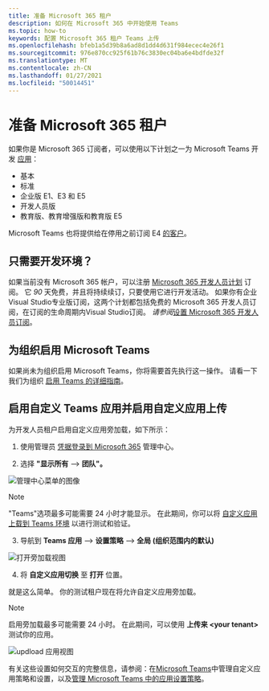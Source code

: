 ```yaml
---
title: 准备 Microsoft 365 租户
description: 如何在 Microsoft 365 中开始使用 Teams
ms.topic: how-to
keywords: 配置 Microsoft 365 租户 Teams 上传
ms.openlocfilehash: bfeb1a5d39b8a6ad8d1dd4d631f984ecec4e26f1
ms.sourcegitcommit: 976e870cc925f61b76c3830ec04ba6e4bdfde32f
ms.translationtype: MT
ms.contentlocale: zh-CN
ms.lasthandoff: 01/27/2021
ms.locfileid: "50014451"
---
```

# <a name="prepare-your-microsoft-365-tenant"></a>准备 Microsoft 365 租户

如果你是 Microsoft 365 订阅者，可以使用以下计划之一为 Microsoft Teams 开发 [应用](https://products.office.com/business/compare-more-office-365-for-business-plans)：

* 基本
* 标准
* 企业版 E1、E3 和 E5
* 开发人员版
* 教育版、教育增强版和教育版 E5

Microsoft Teams 也将提供给在停用之前订阅 E4 [的客户](https://support.office.com//article/important-information-for-office-365-enterprise-e4-customers-f9572348-43a2-43fa-a3d8-3b6c9c042147)。

## <a name="just-need-a-development-environment"></a>只需要开发环境？

如果当前没有 Microsoft 365 帐户，可以注册 [Microsoft 365 开发人员计划](https://developer.microsoft.com/microsoft-365/dev-program) 订阅。 它 *90* 天免费，并且将持续续订，只要使用它进行开发活动。 如果你有企业Visual Studio专业版订阅，这两个计划都包括免费的 Microsoft 365 开发人员[](https://aka.ms/MyVisualStudioBenefits)订阅，在订阅的生命周期内Visual Studio订阅。 *请参阅*[设置 Microsoft 365 开发人员订阅](https://docs.microsoft.com/office/developer-program/office-365-developer-program-get-started)。

## <a name="enable-microsoft-teams-for-your-organization"></a>为组织启用 Microsoft Teams 

如果尚未为组织启用 Microsoft Teams，你将需要首先执行这一操作。 请看一下我们为组织 [启用 Teams 的详细指南](/microsoftteams/enable-features-office-365)。

## <a name="enable-custom-teams-apps-and-turn-on-custom-app-uploading"></a>启用自定义 Teams 应用并启用自定义应用上传

为开发人员租户启用自定义应用旁加载，如下所示：

1. 使用管理员 [凭据登录到 Microsoft 365](https://admin.microsoft.com/Adminportal/Home?source=applauncher#/homepage#/) 管理中心。 

2. 选择 **"显示所有**  -->  **团队"。** 

![管理中心菜单的图像](~/assets/images/prepare-test-tenant/admin-center.png)

> [!Note] 
> "Teams"选项最多可能需要 24 小时才能显示。 在此期间，你可以将 [自定义应用上载到 Teams 环境](/microsoftteams/upload-custom-apps#validate) 以进行测试和验证。

3. 导航到 **Teams 应用**  -->  **设置策略**  -->  **全局 (组织范围内的默认)**  

![打开旁加载视图](~/assets/images/prepare-test-tenant/turn-on-sideload.png)

4. 将 **自定义应用切换** 至 **打开** 位置。

就是这么简单。 你的测试租户现在将允许自定义应用旁加载。

> [!Note] 
> 启用旁加载最多可能需要 24 小时。 在此期间，可以使用 **上传来 \<your tenant>** 测试你的应用。

![updload 应用视图](~/assets/images/prepare-test-tenant/upload-for-contoso.png)

有关这些设置如何交互的完整信息，请参阅：在[Microsoft Teams](https://docs.microsoft.com/microsoftteams/teams-custom-app-policies-and-settings)中管理自定义应用策略和设置，以及[管理 Microsoft Teams 中的应用设置策略](https://docs.microsoft.com/microsoftteams/teams-app-setup-policies)。
